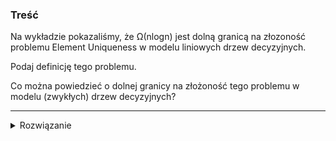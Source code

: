 ### Treść
Na wykładzie pokazaliśmy, że Ω(nlogn) jest dolną granicą na złozoność problemu Element Uniqueness w modelu liniowych drzew decyzyjnych.

Podaj definicję tego problemu.

Co można powiedzieć o dolnej granicy na złożoność tego problemu w modelu (zwykłych) drzew decyzyjnych?

------
<details><summary>Rozwiązanie</summary>

![](https://i.imgur.com/hcMGe15.png)

Dolna granica na złożoność tego problemu w modelu zwykłych drzew decyzyjnych to log2(2!) = log2(2) = 1, ponieważ mamy jedynie dwa liście z  odpowiedziami **TAK** albo **NIE**

<p>
    
